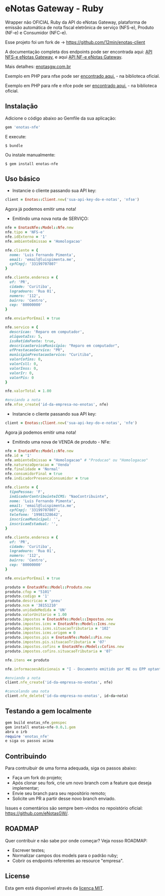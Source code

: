 # eNotas Gateway - Ruby

Wrapper não OFICIAL Ruby da API do eNotas Gateway, plataforma de emissâo automática de nota fiscal eletrônica de serviço (NFS-e), Produto (NF-e) e Consumidor (NFC-e).

Esse projeto foi um fork de -> https://github.com/12min/enotas-client

A documentação completa dos endpoints pode ser encontrada aqui: [API NFS-e eNotas Gateway](http://app.enotasgw.com.br/docs),
e aqui [API NF-e eNotas Gateway](http://app.enotasgw.com.br/docs/v2/NF-e#!/nf-e/post_empresas_empresaId_nf_e).

Mais detalhes: [enotasgw.com.br](http://enotasgw.com.br)

Exemplo em PHP para nfse pode ser [encontrado aqui.](https://github.com/eNotasGW/php-client) - na biblioteca oficial.

Exemplo em PHP para nfe e nfce pode ser [encontrado aqui.](https://github.com/eNotasGW/php-client-v2) - na biblioteca oficial.

## Instalação

Adicione o código abaixo ao Gemfile da sua aplicação:

```ruby
gem 'enotas-nfe'
```

E execute:

    $ bundle

Ou instale manualmente:

    $ gem install enotas-nfe

## Uso básico

* Instancie o cliente passando sua API key:

```ruby
client = Enotas::Client.new('sua-api-key-do-e-notas', 'nfse')
```

Agora já podemos emitir uma nota!

* Emitindo uma nova nota de SERVIÇO:

```ruby
nfe = EnotasNfe::Model::Nfe.new
nfe.tipo = 'NFS-e'
nfe.idExterno = '1'
nfe.ambienteEmissao = 'Homologacao'

nfe.cliente = {
  nome: 'Luis Fernando Pimenta',
  email: 'email@luispimenta.me',
  cpfCnpj: '33199707807'
}

nfe.cliente.endereco = {
  uf: 'PR',
  cidade: 'Curitiba',
  logradouro: 'Rua 01',
  numero: '112',
  bairro: 'Centro',
  cep: '80000000'
}

nfe.enviarPorEmail = true

nfe.servico = {
  descricao: 'Reparo em computador',
  aliquotaIss: 5,
  issRetidoFonte: true,
  descricaoServicoMunicipio: "Reparo em computador",
  ufPrestacaoServico: "PR",
  municipioPrestacaoServico: "Curitiba",
  valorCofins: 0,
  valorCsll: 0,
  valorInss: 0,
  valorIr: 0,
  valorPis: 0
}

nfe.valorTotal = 1.00

#enviando a nota
nfe.nfse_create('id-da-empresa-no-enotas', nfe)

```

* Instancie o cliente passando sua API key:

```ruby
client = Enotas::Client.new('sua-api-key-do-e-notas', 'nfe')
```

Agora já podemos emitir uma nota!

* Emitindo uma nova de VENDA de produto - NFe:

```ruby
nfe = EnotasNfe::Model::Nfe.new
nfe.id = '1'
nfe.ambienteEmissao = "Homologacao" # "Producao" ou "Homologacao"
nfe.naturezaOperacao = 'Venda'
nfe.finalidade = 'Normal'
nfe.consumidorFinal = true
nfe.indicadorPresencaConsumidor = true

nfe.cliente = {
  tipoPessoa: 'F',
  indicadorContribuinteICMS: "NaoContribuinte",
  nome: 'Luis Fernando Pimenta',
  email: 'email@luispimenta.me',
  cpfCnpj: '33199707807',
  telefone: '19981328642',
  inscricaoMunicipal: '',
  inscricaoEstadual: '',
}

nfe.cliente.endereco = {
  uf: 'PR',
  cidade: 'Curitiba',
  logradouro: 'Rua 01',
  numero: '112',
  bairro: 'Centro',
  cep: '80000000'
}

nfe.enviarPorEmail = true

produto = EnotasNfe::Model::Produto.new
produto.cfop = "5101"
produto.codigo = '1'
produto.descricao = 'pneu'
produto.ncm = '38151210'
produto.unidadeMedida = 'UN'
produto.valorUnitario = 1.00
produto.impostos = EnotasNfe::Model::Impostos.new
produto.impostos.icms = EnotasNfe::Model::Icms.new
produto.impostos.icms.situacaoTributaria = '102'
produto.impostos.icms.origem = 0
produto.impostos.pis = EnotasNfe::Model::Pis.new
produto.impostos.pis.situacaoTributaria = '07'
produto.impostos.cofins = EnotasNfe::Model::Cofins.new
produto.impostos.cofins.situacaoTributaria = '07'

nfe.itens << produto

nfe.informacoesAdicionais = "I - Documento emitido por ME ou EPP optante pelo Simples Nacional.\r\n II - Não gera direito a crédito fiscal de ICMS, de ISS e de IPI." #opcional

#enviando a nota
client.nfe_create('id-da-empresa-no-enotas', nfe)

#cancelando uma nota
client.nfe_delete('id-da-empresa-no-enotas', id-da-nota)
```

## Testando a gem localmente

```ruby
gem build enotas_nfe.gemspec
gem install enotas-nfe-0.0.1.gem
abra o irb
require 'enotas_nfe'
e siga os passos acima
```

## Contribuindo

Para contruibuir de uma forma adequada, siga os passos abaixo:

* Faça um fork do projeto;
* Após clonar seu fork, crie um novo branch com a feature que deseja implementar;
* Envie seu branch para seu repositório remoto;
* Solicite um PR a partir desse novo branch enviado.

Issues e comentários são sempre bem-vindos no repoistório oficial: https://github.com/eNotasGW/.

## ROADMAP

Quer contribuir e não sabe por onde começar? Veja nosso ROADMAP:

* Escrever testes;
* Normalizar campos dos models para o padrão ruby;
* Cobrir os endpoints referentes ao resource "empresa".

## License

Esta gem está disponível através da [licença MIT](http://opensource.org/licenses/MIT).
